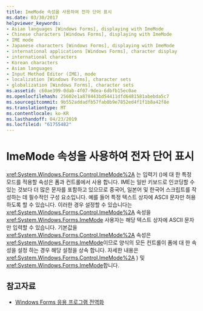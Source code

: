 ```yaml
---
title: ImeMode 속성을 사용하여 전자 단어 표시
ms.date: 03/30/2017
helpviewer_keywords:
- Asian languages [Windows Forms], displaying with ImeMode
- Chinese characters [Windows Forms], displaying with ImeMode
- IME mode
- Japanese characters [Windows Forms], displaying with ImeMode
- international applications [Windows Forms], character display
- international characters
- Korean characters
- Asian languages
- Input Method Editor (IME), mode
- localization [Windows Forms], character sets
- globalization [Windows Forms], character sets
ms.assetid: c60ae399-0dab-4f07-9dea-6dbfb15ec0ae
ms.openlocfilehash: 25602e1a878443bd54411dfd6481581abebda5c7
ms.sourcegitcommit: 9b552addadfb57fab0b9e7852ed4f1f1b8a42f8e
ms.translationtype: MT
ms.contentlocale: ko-KR
ms.lasthandoff: 04/23/2019
ms.locfileid: "61755482"
---
```

# <a name="display-of-asian-characters-with-the-imemode-property"></a>ImeMode 속성을 사용하여 전자 단어 표시
<xref:System.Windows.Forms.Control.ImeMode%2A> 는 입력기 ()에 대 한 특정 모드를 적용할 속성은 폼과 컨트롤에서 사용 합니다. IME는 일반 키보드로 인코딩할 수 있는 것보다 더 많은 문자를 포함하고 있으므로 중국어, 일본어 및 한국어 스크립트를 작성하는 데 필수적인 구성 요소입니다. 예를 들어 특정 텍스트 상자에 ASCII 문자만 허용하도록 할 수 있습니다. 이러한 경우 설정할 수 있습니다는 <xref:System.Windows.Forms.Control.ImeMode%2A> 속성을 <xref:System.Windows.Forms.ImeMode> 사용자는 해당 텍스트 상자에 ASCII 문자만 입력할 수 있습니다. 기본값을 <xref:System.Windows.Forms.Control.ImeMode%2A> 속성은 <xref:System.Windows.Forms.ImeMode>이므로 양식의 모든 컨트롤이 폼에 대 한 속성을 설정 하는 경우 해당 설정을 상속 합니다. 자세한 내용은 <xref:System.Windows.Forms.Control.ImeMode%2A> ) 및 <xref:System.Windows.Forms.ImeMode>합니다.  
  
## <a name="see-also"></a>참고자료

- [Windows Forms 응용 프로그램 전역화](globalizing-windows-forms.md)
